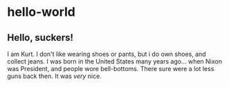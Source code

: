 # hello-world
## Hello, suckers!

I am Kurt. I don't like wearing shoes or pants,
but i do own shoes, and collect jeans. I was
born in the United States many years ago...
when Nixon was President, and people
wore bell-bottoms. There sure were
a lot less guns back then.
It was _very_ nice.


